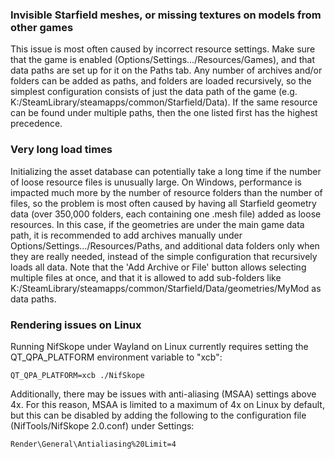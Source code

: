 ### Invisible Starfield meshes, or missing textures on models from other games

This issue is most often caused by incorrect resource settings. Make sure that the game is enabled (Options/Settings.../Resources/Games), and that data paths are set up for it on the Paths tab. Any number of archives and/or folders can be added as paths, and folders are loaded recursively, so the simplest configuration consists of just the data path of the game (e.g. K:/SteamLibrary/steamapps/common/Starfield/Data). If the same resource can be found under multiple paths, then the one listed first has the highest precedence.

### Very long load times

Initializing the asset database can potentially take a long time if the number of loose resource files is unusually large. On Windows, performance is impacted much more by the number of resource folders than the number of files, so the problem is most often caused by having all Starfield geometry data (over 350,000 folders, each containing one .mesh file) added as loose resources. In this case, if the geometries are under the main game data path, it is recommended to add archives manually under Options/Settings.../Resources/Paths, and additional data folders only when they are really needed, instead of the simple configuration that recursively loads all data. Note that the 'Add Archive or File' button allows selecting multiple files at once, and that it is allowed to add sub-folders like K:/SteamLibrary/steamapps/common/Starfield/Data/geometries/MyMod as data paths.

### Rendering issues on Linux

Running NifSkope under Wayland on Linux currently requires setting the QT\_QPA\_PLATFORM environment variable to "xcb":

    QT_QPA_PLATFORM=xcb ./NifSkope

Additionally, there may be issues with anti-aliasing (MSAA) settings above 4x. For this reason, MSAA is limited to a maximum of 4x on Linux by default, but this can be disabled by adding the following to the configuration file (NifTools/NifSkope 2.0.conf) under Settings:

    Render\General\Antialiasing%20Limit=4
